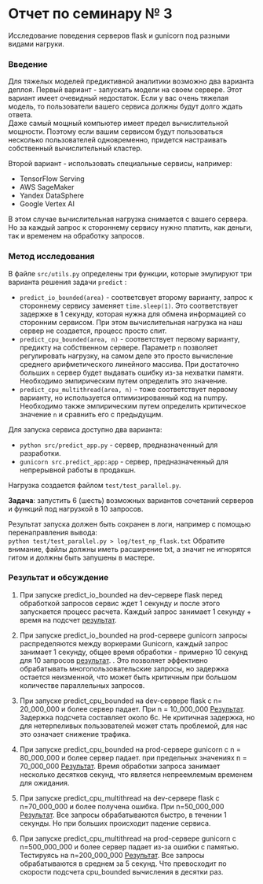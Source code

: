 # Отчет по семинару № 3
Исследование поведения серверов flask и gunicorn под разными видами нагруки.  

### Введение
Для тяжелых моделей предиктивной аналитики возможно два варианта деплоя. 
Первый вариант - запускать модели на своем сервере. 
Этот вариант имеет очевидный недостаток. 
Если у вас очень тяжелая модель, то пользователи вашего сервиса должны будут долго ждать ответа.  
Даже самый мощный компьютер имеет предел вычислительной мощности. 
Поэтому если вашим сервисом будут пользоваться несколько пользователей одновременно, придется настраивать собственный вычислительный кластер. 

Второй вариант - использовать специальные сервисы, например:  
- TensorFlow Serving
- AWS SageMaker
- Yandex DataSphere
- Google Vertex AI

В этом случае вычислительная нагрузка снимается с вашего сервера. 
Но за каждый запрос к стороннему сервису нужно платить, как деньги, так и временем на обработку запросов. 

### Метод исследования
В файле `src/utils.py` определены три функции, которые эмулируют три варианта решения задачи `predict` :
- `predict_io_bounded(area)` - соответсвует второму варианту, запрос к стороннему сервису заменяет `time.sleep(1)`. 
Это соответствует задержке в 1 секунду, которая нужна для обмена информацией со сторонним сервисом. 
При этом вычислительная нагрузка на наш сервер не создается, процесс просто спит. 
- `predict_cpu_bounded(area, n)` - соответствует первому варианту, предикту на собственном сервере. 
Параметр `n` позволяет регулировать нагрузку, на самом деле это просто вычисление среднего арифметического линейного массива. 
При достаточно больших `n` сервер будет выдавать ошибку из-за нехватки памяти. 
Необходимо эмпирическим путем определить это значение. 
- `predict_cpu_multithread(area, n)` - тоже соответствует первому варианту, но используется оптимизированный код на numpy. 
Необходимо также эмпирическим путем определить критическое значение `n` и сравнить его с предыдущим. 

Для запуска сервиса доступно два варианта: 
- `python src/predict_app.py` - сервер, предназначенный для разработки. 
- `gunicorn src.predict_app:app` - сервер, предназначенный для непрерывной работы в продакшн. 

Нагрузка создается файлом `test/test_parallel.py`.  

**Задача**: запустить 6 (шесть) возможных вариантов сочетаний серверов и функций под нагрузкой в 10 запросов. 

Результат запуска должен быть сохранен в логи, например с помощью перенаправления вывода:  
`python test/test_parallel.py > log/test_np_flask.txt` 
Обратите внимание, файлы должны иметь расширение txt, а значит не игнорятся гитом и должны быть запушены в мастере.  

### Результат и обсуждение
1) При запуске predict_io_bounded на dev-сервере flask перед обработкой запросов сервис ждет 1 секунду и после этого 
запускается процесс расчета. Каждый запрос занимает 1 секунду + время на подсчет [результат](../log/predict_io_bounded_dev.txt).

2) При запуске predict_io_bounded на prod-сервере gunicorn запросы распределяются между воркерами Gunicorn, 
каждый запрос занимает 1 секунду, общее время обработки - примерно 10 секунд для 10 запросов [результат](../log/predict_io_bounded_prod.txt). .
Это позволяет эффективно обрабатывать многопользовательские запросы, но задержка остается неизменной, 
что может быть критичным при большом количестве параллельных запросов.

3) При запуске predict_cpu_bounded на dev-сервере flask с n= 20_000_000 и более сервер падает.
При n = 10_000_000 [Результат](../log/predict_cpu_bounded_dev_10.txt). Задержка подсчета составляет около 6с. Не критичная задержка, но 
для нетерпеливых пользователей может стать проблемой, для нас это означает снижение трафика.

4) При запуске predict_cpu_bounded на prod-сервере gunicorn с n = 80_000_000 и более сервер падает.
при предельных значениях n = 70_000_000 [Результат](../log/predict_cpu_bounded_prod_70_mln.txt). Время обработки запроса занимает несколько десятков 
секунд, что является непреемлемым временем для ожидания.

5) При запуске predict_cpu_multithread на dev-сервере flask с n=70_000_000 и более получена ошибка. При n=50_000_000 [Результат](../log/predict_cpu_multitread_dev_50.txt). 
Все запросы обрабатываются быстро, в течении 1 секунды. Но при больших происходит падение сервиса. 

6) При запуске predict_cpu_multithread на prod-сервере gunicorn с n=500_000_000 и более сервер падает
из-за ошибки с памятью. Тестируясь на n=200_000_000 [Результат](../log/predict_cpu_multithread_200_mln.txt). 
Все запросы обрабатываются в среднем за 5 секунд. Что превосходит по скорости подсчета cpu_bounded вычисления в десятки раз.
